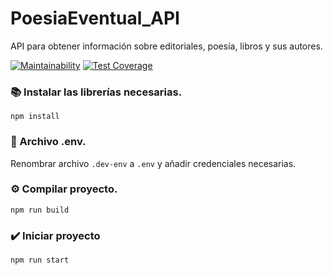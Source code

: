 # PoesiaEventual_API
API para obtener información sobre editoriales, poesía, libros y sus autores.

[![Maintainability](https://api.codeclimate.com/v1/badges/b9e666c3b0d77aeff54e/maintainability)](https://codeclimate.com/github/jonasdamher/PoesiaEventual_API/maintainability)
[![Test Coverage](https://api.codeclimate.com/v1/badges/b9e666c3b0d77aeff54e/test_coverage)](https://codeclimate.com/github/jonasdamher/PoesiaEventual_API/test_coverage)

### :books: Instalar las librerías necesarias.
```npm install```

### :page_with_curl: Archivo .env.
Renombrar archivo ```.dev-env``` a ```.env``` y añadir credenciales necesarias.

### :gear: Compilar proyecto.
```npm run build```

### :heavy_check_mark: Iniciar proyecto
```npm run start```
